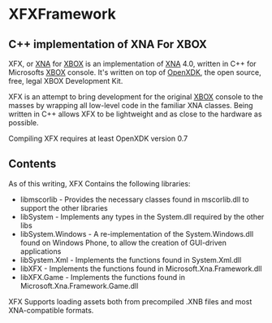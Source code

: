 # XFXFramework
## C++ implementation of XNA For XBOX

XFX, or [XNA](http://en.wikipedia.org/wiki/Microsoft_XNA) for [XBOX](http://en.wikipedia.org/wiki/Xbox_(console)) is an implementation of [XNA](http://en.wikipedia.org/wiki/Microsoft_XNA) 4.0, written in C++ for Microsofts [XBOX](http://en.wikipedia.org/wiki/Xbox_(console)) console.
It's written on top of [OpenXDK](http://sourceforge.net/projects/openxdk/), the open source, free, legal XBOX Development Kit.

XFX is an attempt to bring development for the original [XBOX](http://en.wikipedia.org/wiki/Xbox_(console)) console to the masses by wrapping all low-level code in the familiar XNA classes.
Being written in C++ allows XFX to be lightweight and as close to the hardware as possible.

Compiling XFX requires at least OpenXDK version 0.7

## Contents
As of this writing, XFX Contains the following libraries:
* libmscorlib		- Provides the necessary classes found in mscorlib.dll to support the other libraries
* libSystem			- Implements any types in the System.dll required by the other libs
* libSystem.Windows - A re-implementation of the System.Windows.dll found on Windows Phone, to allow the creation of GUI-driven applications
* libSystem.Xml		- Implements the functions found in System.Xml.dll
* libXFX			- Implements the functions found in Microsoft.Xna.Framework.dll
* libXFX.Game		- Implements the functions found in Microsoft.Xna.Framework.Game.dll

XFX Supports loading assets both from precompiled .XNB files and most XNA-compatible formats.
